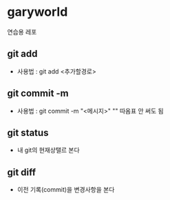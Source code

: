 # garyworld

연습용 레포

## git add

- 사용법 : git add <추가할경로>

## git commit -m

- 사용법 : git commit -m "<메시지>"
  "" 따옴표 안 써도 됨

## git status

- 내 git의 현재상탤르 본다

## git diff

- 이전 기록(commit)을 변경사항을 본다
